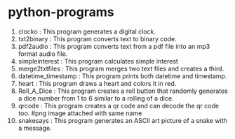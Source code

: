 # python-programs


1. clocko : This program generates a digital clock.
2. txt2binary : This program converts text to binary code.
3. pdf2audio : This program converts text from a pdf file into an mp3 format audio file.
4. simpleinterest : This program calculates simple interest
5. merge2txtfiles : This program merges two text files and creates a third.
6. datetime_timestamp : This program prints both datetime and timestamp.
7. heart : This program draws a heart and colors it in red.
8. Roll_A_Dice : This program creates a roll button that randomly generates a dice number from 1 to 6 similar to a rolling of a dice. 
9. qrcode : This program creates a qr code and can decode the qr code too. #png image attached with same name
10. snakesays : This program generates an ASCII art picture of a snake with a message.
